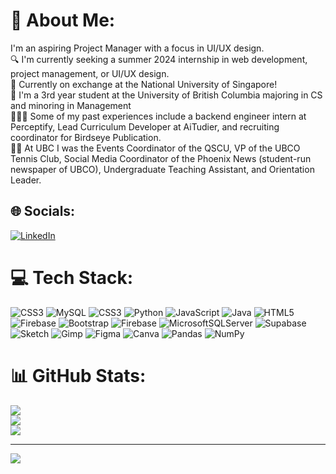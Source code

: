 # 💫 About Me:
I'm an aspiring Project Manager with a focus in UI/UX design. <br>🔍 I'm currently seeking a summer 2024 internship in web development, project management, or UI/UX design.<br>📍 Currently on exchange at the National University of Singapore!<br>🏫  I'm a 3rd year student at the University of British Columbia majoring in CS and minoring in Management<br>👩🏻‍💻 Some of my past experiences include a backend engineer intern at Perceptify, Lead Curriculum Developer at AiTudier, and recruiting coordinator for Birdseye Publication. <br>🙌🏻  At UBC I was the Events Coordinator of the QSCU, VP of the UBCO Tennis Club, Social Media Coordinator of the Phoenix News (student-run newspaper of UBCO), Undergraduate Teaching Assistant, and Orientation Leader.<br>


## 🌐 Socials:
[![LinkedIn](https://img.shields.io/badge/LinkedIn-%230077B5.svg?logo=linkedin&logoColor=white)](https://linkedin.com/in/tinaliu27) 

# 💻 Tech Stack:
![CSS3](https://img.shields.io/badge/css3-%231572B6.svg?style=flat&logo=css3&logoColor=white) ![MySQL](https://img.shields.io/badge/mysql-%2300000f.svg?style=flat&logo=mysql&logoColor=white) ![CSS3](https://img.shields.io/badge/css3-%231572B6.svg?style=flat&logo=css3&logoColor=white) ![Python](https://img.shields.io/badge/python-3670A0?style=flat&logo=python&logoColor=ffdd54) ![JavaScript](https://img.shields.io/badge/javascript-%23323330.svg?style=flat&logo=javascript&logoColor=%23F7DF1E) ![Java](https://img.shields.io/badge/java-%23ED8B00.svg?style=flat&logo=openjdk&logoColor=white) ![HTML5](https://img.shields.io/badge/html5-%23E34F26.svg?style=flat&logo=html5&logoColor=white) ![Firebase](https://img.shields.io/badge/firebase-%23039BE5.svg?style=flat&logo=firebase) ![Bootstrap](https://img.shields.io/badge/bootstrap-%238511FA.svg?style=flat&logo=bootstrap&logoColor=white) ![Firebase](https://img.shields.io/badge/Firebase-039BE5?style=flat&logo=Firebase&logoColor=white) ![MicrosoftSQLServer](https://img.shields.io/badge/Microsoft%20SQL%20Server-CC2927?style=flat&logo=microsoft%20sql%20server&logoColor=white) ![Supabase](https://img.shields.io/badge/Supabase-3ECF8E?style=flat&logo=supabase&logoColor=white) ![Sketch](https://img.shields.io/badge/Sketch-FFB387?style=flat&logo=sketch&logoColor=black) ![Gimp](https://img.shields.io/badge/Gimp-657D8B?style=flat&logo=gimp&logoColor=FFFFFF) ![Figma](https://img.shields.io/badge/figma-%23F24E1E.svg?style=flat&logo=figma&logoColor=white) ![Canva](https://img.shields.io/badge/Canva-%2300C4CC.svg?style=flat&logo=Canva&logoColor=white) ![Pandas](https://img.shields.io/badge/pandas-%23150458.svg?style=flat&logo=pandas&logoColor=white) ![NumPy](https://img.shields.io/badge/numpy-%23013243.svg?style=flat&logo=numpy&logoColor=white)
# 📊 GitHub Stats:
![](https://github-readme-stats.vercel.app/api?username=tinaliu27&theme=dark&hide_border=false&include_all_commits=true&count_private=true)<br/>
![](https://github-readme-streak-stats.herokuapp.com/?user=tinaliu27&theme=dark&hide_border=false)<br/>
![](https://github-readme-stats.vercel.app/api/top-langs/?username=tinaliu27&theme=dark&hide_border=false&include_all_commits=true&count_private=true&layout=compact)

---
[![](https://visitcount.itsvg.in/api?id=tinaliu27&icon=0&color=6)](https://visitcount.itsvg.in)

<!-- Proudly created with GPRM ( https://gprm.itsvg.in ) -->
